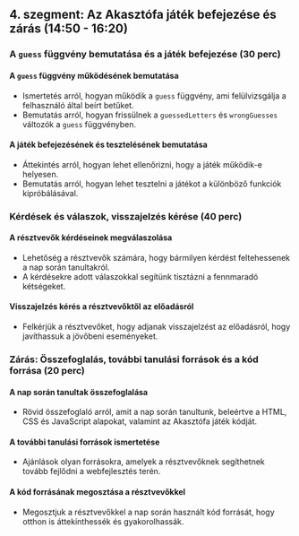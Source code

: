 ## 4. szegment: Az Akasztófa játék befejezése és zárás (14:50 - 16:20)

### A `guess` függvény bemutatása és a játék befejezése (30 perc)

#### A `guess` függvény működésének bemutatása
- Ismertetés arról, hogyan működik a `guess` függvény, ami felülvizsgálja a felhasználó által beírt betűket.
- Bemutatás arról, hogyan frissülnek a `guessedLetters` és `wrongGuesses` változók a `guess` függvényben.

#### A játék befejezésének és tesztelésének bemutatása
- Áttekintés arról, hogyan lehet ellenőrizni, hogy a játék működik-e helyesen.
- Bemutatás arról, hogyan lehet tesztelni a játékot a különböző funkciók kipróbálásával.

### Kérdések és válaszok, visszajelzés kérése (40 perc)

#### A résztvevők kérdéseinek megválaszolása
- Lehetőség a résztvevők számára, hogy bármilyen kérdést feltehessenek a nap során tanultakról.
- A kérdésekre adott válaszokkal segítünk tisztázni a fennmaradó kétségeket.

#### Visszajelzés kérés a résztvevőktől az előadásról
- Felkérjük a résztvevőket, hogy adjanak visszajelzést az előadásról, hogy javíthassuk a jövőbeni eseményeket.

### Zárás: Összefoglalás, további tanulási források és a kód forrása (20 perc)

#### A nap során tanultak összefoglalása
- Rövid összefoglaló arról, amit a nap során tanultunk, beleértve a HTML, CSS és JavaScript alapokat, valamint az Akasztófa játék kódját.

#### A további tanulási források ismertetése
- Ajánlások olyan forrásokra, amelyek a résztvevőknek segíthetnek tovább fejlődni a webfejlesztés terén.

#### A kód forrásának megosztása a résztvevőkkel
- Megosztjuk a résztvevőkkel a nap során használt kód forrását, hogy otthon is áttekinthessék és gyakorolhassák.
